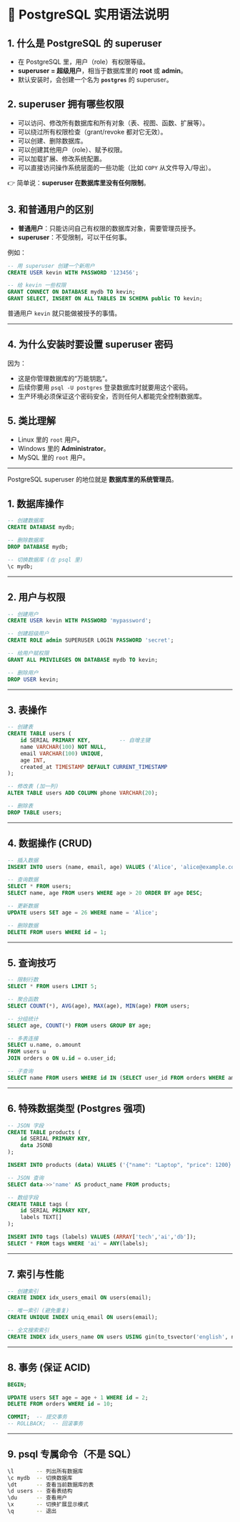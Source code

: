 # 🐘 PostgreSQL 实用语法说明

## 1. 什么是 PostgreSQL 的 superuser

- 在 PostgreSQL 里，用户（role）有权限等级。
- **superuser = 超级用户**，相当于数据库里的 **root** 或 **admin**。
- 默认安装时，会创建一个名为 **`postgres`** 的 superuser。

## 2. superuser 拥有哪些权限

- 可以访问、修改所有数据库和所有对象（表、视图、函数、扩展等）。
- 可以绕过所有权限检查（grant/revoke 都对它无效）。
- 可以创建、删除数据库。
- 可以创建其他用户（role）、赋予权限。
- 可以加载扩展、修改系统配置。
- 可以直接访问操作系统层面的一些功能（比如 `COPY` 从文件导入/导出）。

👉 简单说：**superuser 在数据库里没有任何限制**。

## 3. 和普通用户的区别

- **普通用户**：只能访问自己有权限的数据库对象，需要管理员授予。
- **superuser**：不受限制，可以干任何事。

例如：

```sql
-- 用 superuser 创建一个新用户
CREATE USER kevin WITH PASSWORD '123456';

-- 给 kevin 一些权限
GRANT CONNECT ON DATABASE mydb TO kevin;
GRANT SELECT, INSERT ON ALL TABLES IN SCHEMA public TO kevin;
```

普通用户 `kevin` 就只能做被授予的事情。

---

## 4. 为什么安装时要设置 superuser 密码

因为：

- 这是你管理数据库的“万能钥匙”。
- 后续你要用 `psql -U postgres` 登录数据库时就要用这个密码。
- 生产环境必须保证这个密码安全，否则任何人都能完全控制数据库。

## 5. 类比理解

- Linux 里的 `root` 用户。
- Windows 里的 **Administrator**。
- MySQL 里的 `root` 用户。

---

PostgreSQL superuser 的地位就是 **数据库里的系统管理员**。

## 1. **数据库操作**

```sql
-- 创建数据库
CREATE DATABASE mydb;

-- 删除数据库
DROP DATABASE mydb;

-- 切换数据库 (在 psql 里)
\c mydb;
```

---

## 2. **用户与权限**

```sql
-- 创建用户
CREATE USER kevin WITH PASSWORD 'mypassword';

-- 创建超级用户
CREATE ROLE admin SUPERUSER LOGIN PASSWORD 'secret';

-- 给用户赋权限
GRANT ALL PRIVILEGES ON DATABASE mydb TO kevin;

-- 删除用户
DROP USER kevin;
```

---

## 3. **表操作**

```sql
-- 创建表
CREATE TABLE users (
    id SERIAL PRIMARY KEY,         -- 自增主键
    name VARCHAR(100) NOT NULL,
    email VARCHAR(100) UNIQUE,
    age INT,
    created_at TIMESTAMP DEFAULT CURRENT_TIMESTAMP
);

-- 修改表 (加一列)
ALTER TABLE users ADD COLUMN phone VARCHAR(20);

-- 删除表
DROP TABLE users;
```

---

## 4. **数据操作 (CRUD)**

```sql
-- 插入数据
INSERT INTO users (name, email, age) VALUES ('Alice', 'alice@example.com', 25);

-- 查询数据
SELECT * FROM users;
SELECT name, age FROM users WHERE age > 20 ORDER BY age DESC;

-- 更新数据
UPDATE users SET age = 26 WHERE name = 'Alice';

-- 删除数据
DELETE FROM users WHERE id = 1;
```

---

## 5. **查询技巧**

```sql
-- 限制行数
SELECT * FROM users LIMIT 5;

-- 聚合函数
SELECT COUNT(*), AVG(age), MAX(age), MIN(age) FROM users;

-- 分组统计
SELECT age, COUNT(*) FROM users GROUP BY age;

-- 多表连接
SELECT u.name, o.amount
FROM users u
JOIN orders o ON u.id = o.user_id;

-- 子查询
SELECT name FROM users WHERE id IN (SELECT user_id FROM orders WHERE amount > 100);
```

---

## 6. **特殊数据类型 (Postgres 强项)**

```sql
-- JSON 字段
CREATE TABLE products (
    id SERIAL PRIMARY KEY,
    data JSONB
);

INSERT INTO products (data) VALUES ('{"name": "Laptop", "price": 1200}');

-- JSON 查询
SELECT data->>'name' AS product_name FROM products;

-- 数组字段
CREATE TABLE tags (
    id SERIAL PRIMARY KEY,
    labels TEXT[]
);

INSERT INTO tags (labels) VALUES (ARRAY['tech','ai','db']);
SELECT * FROM tags WHERE 'ai' = ANY(labels);
```

---

## 7. **索引与性能**

```sql
-- 创建索引
CREATE INDEX idx_users_email ON users(email);

-- 唯一索引 (避免重复)
CREATE UNIQUE INDEX uniq_email ON users(email);

-- 全文搜索索引
CREATE INDEX idx_users_name ON users USING gin(to_tsvector('english', name));
```

---

## 8. **事务 (保证 ACID)**

```sql
BEGIN;

UPDATE users SET age = age + 1 WHERE id = 2;
DELETE FROM orders WHERE id = 10;

COMMIT;  -- 提交事务
-- ROLLBACK;  -- 回滚事务
```

---

## 9. **psql 专属命令（不是 SQL）**

```bash
\l       -- 列出所有数据库
\c mydb  -- 切换数据库
\dt      -- 查看当前数据库的表
\d users -- 查看表结构
\du      -- 查看用户
\x       -- 切换扩展显示模式
\q       -- 退出
```
